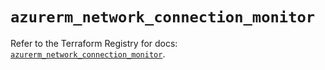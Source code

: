 # `azurerm_network_connection_monitor`

Refer to the Terraform Registry for docs: [`azurerm_network_connection_monitor`](https://registry.terraform.io/providers/hashicorp/azurerm/3.99.0/docs/resources/network_connection_monitor).
